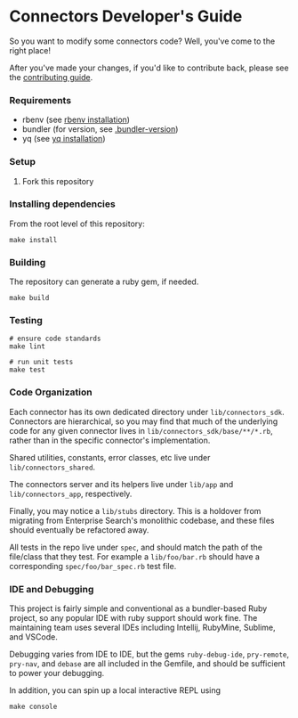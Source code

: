 # Connectors Developer's Guide

So you want to modify some connectors code? Well, you've come to the right place!

After you've made your changes, if you'd like to contribute back, please see the [contributing guide](./CONTRIBUTING.md).

### Requirements
- rbenv (see [rbenv installation](https://github.com/rbenv/rbenv#installation))
- bundler (for version, see [.bundler-version](./.bundler-version))
- yq (see [yq installation](https://github.com/mikefarah/yq#install))

### Setup
1. Fork this repository

### Installing dependencies

From the root level of this repository:

```shell
make install
```

### Building

The repository can generate a ruby gem, if needed.

```shell
make build
```

### Testing
```shell
# ensure code standards
make lint

# run unit tests
make test
```

### Code Organization

Each connector has its own dedicated directory under `lib/connectors_sdk`. Connectors are hierarchical, so you may find that much of the underlying code for any given connector lives in `lib/connectors_sdk/base/**/*.rb`, rather than in the specific connector's implementation.

Shared utilities, constants, error classes, etc live under `lib/connectors_shared`.

The connectors server and its helpers live under `lib/app` and `lib/connectors_app`, respectively.

Finally, you may notice a `lib/stubs` directory. This is a holdover from migrating from Enterprise Search's monolithic codebase, and these files should eventually be refactored away.

All tests in the repo live under `spec`, and should match the path of the file/class that they test. For example a `lib/foo/bar.rb` should have a corresponding `spec/foo/bar_spec.rb` test file.

### IDE and Debugging

This project is fairly simple and conventional as a bundler-based Ruby project, so any popular IDE with ruby support should work fine. The maintaining team uses several IDEs including Intellij, RubyMine, Sublime, and VSCode.

Debugging varies from IDE to IDE, but the gems `ruby-debug-ide`, `pry-remote`, `pry-nav`, and `debase` are all included in the Gemfile, and should be sufficient to power your debugging. 

In addition, you can spin up a local interactive REPL using 
```shell
make console
```

